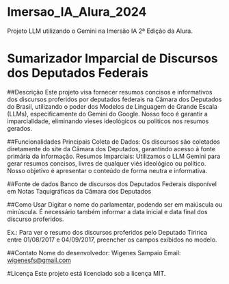 # Imersao_IA_Alura_2024
Projeto LLM utilizando o Gemini na Imersão IA 2ª Edição da Alura.

# Sumarizador Imparcial de Discursos dos Deputados Federais
##Descrição
Este projeto visa fornecer resumos concisos e informativos dos discursos proferidos por deputados federais na Câmara dos Deputados do Brasil, utilizando o poder dos Modelos de Linguagem de Grande Escala (LLMs), especificamente do Gemini do Google. Nosso foco é garantir a imparcialidade, eliminando vieses ideológicos ou políticos nos resumos gerados.

##Funcionalidades Principais
Coleta de Dados: Os discursos são coletados diretamente do site da Câmara dos Deputados, garantindo acesso à fonte primária da informação. Resumos Imparciais: Utilizamos o LLM Gemini para gerar resumos concisos, livres de qualquer viés ideológico ou político. Nosso objetivo é apresentar o conteúdo de forma neutra e informativa.

##Fonte de dados
Banco de discursos dos Deputados Federais disponível em Notas Taquigráficas da Câmara dos Deputados

##Como Usar
Digitar o nome do parlamentar, podendo ser em maiúscula ou minúscula. É necessário também informar a data inicial e data final dos discurso proferidos.

Ex.: Para ver o resumo dos discursos proferidos pelo Deputado Tiririca entre 01/08/2017 e 04/09/2017, preencher os campos exibidos no modelo.

##Contato
Nome do desenvolvedor: Wigenes Sampaio Email: wigenesfs@gmail.com

#Licença
Este projeto está licenciado sob a licença MIT.
